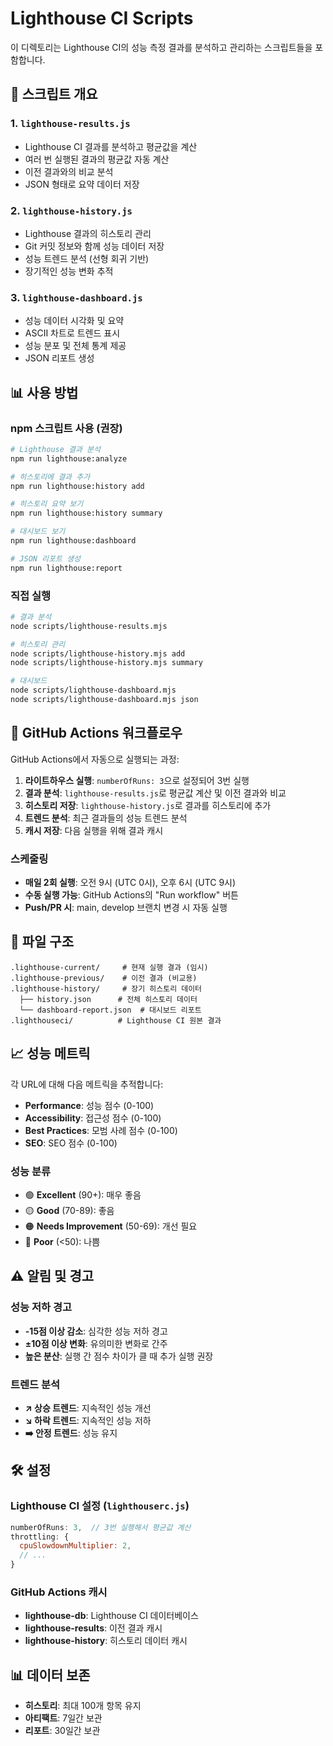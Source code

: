 # Lighthouse CI Scripts

이 디렉토리는 Lighthouse CI의 성능 측정 결과를 분석하고 관리하는 스크립트들을 포함합니다.

## 🚦 스크립트 개요

### 1. `lighthouse-results.js`

- Lighthouse CI 결과를 분석하고 평균값을 계산
- 여러 번 실행된 결과의 평균값 자동 계산
- 이전 결과와의 비교 분석
- JSON 형태로 요약 데이터 저장

### 2. `lighthouse-history.js`

- Lighthouse 결과의 히스토리 관리
- Git 커밋 정보와 함께 성능 데이터 저장
- 성능 트렌드 분석 (선형 회귀 기반)
- 장기적인 성능 변화 추적

### 3. `lighthouse-dashboard.js`

- 성능 데이터 시각화 및 요약
- ASCII 차트로 트렌드 표시
- 성능 분포 및 전체 통계 제공
- JSON 리포트 생성

## 📊 사용 방법

### npm 스크립트 사용 (권장)

```bash
# Lighthouse 결과 분석
npm run lighthouse:analyze

# 히스토리에 결과 추가
npm run lighthouse:history add

# 히스토리 요약 보기
npm run lighthouse:history summary

# 대시보드 보기
npm run lighthouse:dashboard

# JSON 리포트 생성
npm run lighthouse:report
```

### 직접 실행

```bash
# 결과 분석
node scripts/lighthouse-results.mjs

# 히스토리 관리
node scripts/lighthouse-history.mjs add
node scripts/lighthouse-history.mjs summary

# 대시보드
node scripts/lighthouse-dashboard.mjs
node scripts/lighthouse-dashboard.mjs json
```

## 🔄 GitHub Actions 워크플로우

GitHub Actions에서 자동으로 실행되는 과정:

1. **라이트하우스 실행**: `numberOfRuns: 3`으로 설정되어 3번 실행
2. **결과 분석**: `lighthouse-results.js`로 평균값 계산 및 이전 결과와 비교
3. **히스토리 저장**: `lighthouse-history.js`로 결과를 히스토리에 추가
4. **트렌드 분석**: 최근 결과들의 성능 트렌드 분석
5. **캐시 저장**: 다음 실행을 위해 결과 캐시

### 스케줄링

- **매일 2회 실행**: 오전 9시 (UTC 0시), 오후 6시 (UTC 9시)
- **수동 실행 가능**: GitHub Actions의 "Run workflow" 버튼
- **Push/PR 시**: main, develop 브랜치 변경 시 자동 실행

## 📁 파일 구조

```
.lighthouse-current/     # 현재 실행 결과 (임시)
.lighthouse-previous/    # 이전 결과 (비교용)
.lighthouse-history/     # 장기 히스토리 데이터
  ├── history.json      # 전체 히스토리 데이터
  └── dashboard-report.json  # 대시보드 리포트
.lighthouseci/          # Lighthouse CI 원본 결과
```

## 📈 성능 메트릭

각 URL에 대해 다음 메트릭을 추적합니다:

- **Performance**: 성능 점수 (0-100)
- **Accessibility**: 접근성 점수 (0-100)
- **Best Practices**: 모범 사례 점수 (0-100)
- **SEO**: SEO 점수 (0-100)

### 성능 분류

- 🟢 **Excellent** (90+): 매우 좋음
- 🟡 **Good** (70-89): 좋음
- 🟠 **Needs Improvement** (50-69): 개선 필요
- 🔴 **Poor** (<50): 나쁨

## ⚠️ 알림 및 경고

### 성능 저하 경고

- **-15점 이상 감소**: 심각한 성능 저하 경고
- **±10점 이상 변화**: 유의미한 변화로 간주
- **높은 분산**: 실행 간 점수 차이가 클 때 추가 실행 권장

### 트렌드 분석

- **↗️ 상승 트렌드**: 지속적인 성능 개선
- **↘️ 하락 트렌드**: 지속적인 성능 저하
- **➡️ 안정 트렌드**: 성능 유지

## 🛠 설정

### Lighthouse CI 설정 (`lighthouserc.js`)

```javascript
numberOfRuns: 3,  // 3번 실행해서 평균값 계산
throttling: {
  cpuSlowdownMultiplier: 2,
  // ...
}
```

### GitHub Actions 캐시

- **lighthouse-db**: Lighthouse CI 데이터베이스
- **lighthouse-results**: 이전 결과 캐시
- **lighthouse-history**: 히스토리 데이터 캐시

## 📊 데이터 보존

- **히스토리**: 최대 100개 항목 유지
- **아티팩트**: 7일간 보관
- **리포트**: 30일간 보관
